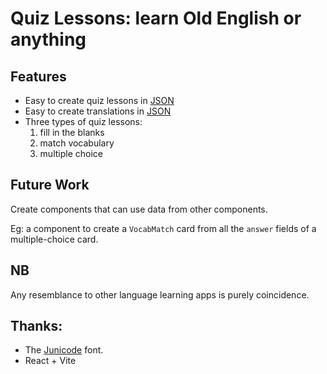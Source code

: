 # Quiz Lessons: learn Old English or anything

## Features

* Easy to create quiz lessons in [JSON](lessons.json)
* Easy to create translations in [JSON](app.config.json)
* Three types of quiz lessons:
    1. fill in the blanks
    1. match vocabulary
    1. multiple choice

## Future Work

Create components that can use data from other components.

Eg: a component to create a `VocabMatch` card from all the `answer` fields of a multiple-choice card.

## NB

Any resemblance to other language learning apps  is purely coincidence. 

## Thanks:

* The [Junicode](https://github.com/psb1558/Junicode-font/releases/tag/v2.211) font.
* React + Vite
